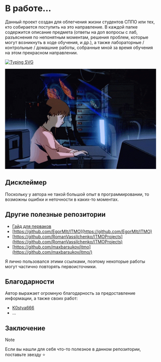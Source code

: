 # В работе...

Данный проект создан для облегчения жизни студентов СППО или тех, кто собирается поступить на это направление.
В каждой папке содержится описание предмета (ответы на доп вопросы с лаб, разъяснения по непонятным моментам, решения проблем, которые могут возникнуть в ходе обучения, и др.), а также лабораторные / контрольные / домашние работы, собранные мной за время обучения на этом прекрасном направлении.

[![Typing SVG](https://readme-typing-svg.herokuapp.com?color=%2336BCF7&lines=ИТМО+-+институт+тёплых+мужских+отношений)](https://git.io/typing-svg)

![](https://github.com/petrovviacheslav/myitmo/blob/main/materials/computer-nerds.gif)
<!---
![](https://github.com/petrovviacheslav/myitmo/blob/main/materials/cat-work-in-progress.gif)

> _(Обычный студент ВТ, которому сказали разобраться не понятно в чём, при этом он впервые узнал о такой технологии)_
-->
## Дисклеймер
Поскольку у автора не такой большой опыт в программировании, то возможны ошибки и неточности в каких-то моментах. 

## Другие полезные репозитории
- [Гайд для перваков](https://github.com/Imtjl/1st-year-guide)
- [https://github.com/EgorMIt/ITMO](https://github.com/EgorMIt/ITMO)
- [https://github.com/RomanVassilchenko/ITMOProjects](https://github.com/RomanVassilchenko/ITMOProjects)
- [https://github.com/maxbarsukov/itmo](https://github.com/maxbarsukov/itmo/)

Я лично пользовался этими ссылками, поэтому некоторые работы могут частично повторять первоисточники.
## Благодарности
Автор выражает огромную благодарность за предоставление информации, а также своих работ:
- [K0stya666](https://github.com/K0stya666)
- ...

## Заключение
> [!NOTE]
> Если вы нашли для себя что-то полезное в данном репозитории, поставьте звезду :star:
